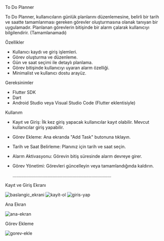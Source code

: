 To Do Planner

To Do Planner, kullanıcıların günlük planlarını düzenlemesine, belirli bir tarih ve saatte tamamlanması gereken görevler oluşturmasına olanak tanıyan bir uygulamadır. Planlanan görevlerin bitişinde bir alarm çalarak kullanıcıyı bilgilendirir. (Tamamlanamadı)

Özellikler
- Kullanıcı kaydı ve giriş işlemleri.
- Görev oluşturma ve düzenleme.
- Gün ve saat seçimi ile detaylı planlama.
- Görev bitişinde kullanıcıyı uyaran alarm özelliği.
- Minimalist ve kullanıcı dostu arayüz.

Gereksinimler

- Flutter SDK
- Dart
- Android Studio veya Visual Studio Code (Flutter eklentisiyle)

Kullanım
- Kayıt ve Giriş: İlk kez giriş yapacak kullanıcılar kayıt olabilir. Mevcut kullanıcılar giriş yapabilir.
- Görev Ekleme: Ana ekranda "Add Task" butonuna tıklayın.
- Tarih ve Saat Belirleme: Planınız için tarih ve saat seçin.
- Alarm Aktivasyonu: Görevin bitiş süresinde alarm devreye girer.
- Görev Yönetimi: Görevleri güncelleyin veya tamamlandığında kaldırın.

  ...............................................................................

Kayıt ve Giriş Ekranı

![baslangic_ekrani](https://github.com/user-attachments/assets/135162b7-878d-497a-a085-d240d66a7b10)
![kayit-ol](https://github.com/user-attachments/assets/953a61e9-2231-4a59-8747-1cc5097c8ede)
![giris-yap](https://github.com/user-attachments/assets/12853b66-ad3a-48f3-8938-8dee3b2ab907)

Ana Ekran

![ana-ekran](https://github.com/user-attachments/assets/956edd80-79e0-4d84-aff0-b5a0b3ccf690)

Görev Ekleme

![gorev-ekle](https://github.com/user-attachments/assets/412e74ce-75de-46d5-9086-801e9a53e670)
